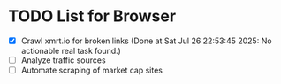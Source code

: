 # TODO List for Browser

- [x] Crawl xmrt.io for broken links  (Done at Sat Jul 26 22:53:45 2025: No actionable real task found.)
- [ ] Analyze traffic sources
- [ ] Automate scraping of market cap sites